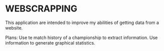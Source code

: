 # WEBSCRAPPING
This application are intended to improve my abilities of getting data from a website.

Plans:
    Use te match history of a championship to extract information.
    Use information to generate graphical statistics.